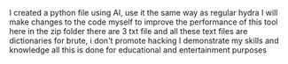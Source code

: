 I created a python file using AI,
use it the same way as regular hydra 
I will make changes to the code myself
to improve the performance of this tool
here in the zip folder there are 3 txt file
and all these text files are dictionaries
for brute, i don't promote hacking
I demonstrate my skills and knowledge 
all this is done for educational and entertainment purposes 
